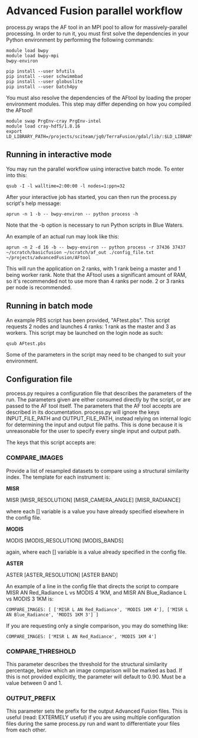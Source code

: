 # Advanced Fusion parallel workflow

process.py wraps the AF tool in an MPI pool to allow for massively-parallel processing. In order to run it, you must first solve the dependencies in your Python environment by performing the following commands:

```
module load bwpy
module load bwpy-mpi
bwpy-environ

pip install --user bfutils
pip install --user schwimmbad
pip install --user globuslite
pip install --user batch4py
```

You must also resolve the dependencies of the AFtool by loading the proper environment modules. This step may differ depending on how you compiled the AFtool!

```
module swap PrgEnv-cray PrgEnv-intel
module load cray-hdf5/1.8.16
export LD_LIBRARY_PATH=/projects/sciteam/jq0/TerraFusion/gdal/lib/:$LD_LIBRARY_PATH
```

## Running in interactive mode

You may run the parallel workflow using interactive batch mode. To enter into this:

```
qsub -I -l walltime=2:00:00 -l nodes=1:ppn=32
```

After your interactive job has started, you can then run the process.py script's help message:


```
aprun -n 1 -b -- bwpy-environ -- python process -h
```

Note that the -b option is necessary to run Python scripts in Blue Waters.

An example of an actual run may look like this:

```
aprun -n 2 -d 16 -b -- bwpy-environ -- python process -r 37436 37437 ~/scratch/basicfusion ~/scratch/af_out ./config_file.txt ~/projects/advancedFusion/AFtool
```

This will run the application on 2 ranks, with 1 rank being a master and 1 being worker rank. Note that the AFtool uses a significant amount of RAM, so it's recommended not to use more than 4 ranks per node. 2 or 3 ranks per node is recommended.

## Running in batch mode

An example PBS script has been provided, "AFtest.pbs". This script requests 2 nodes and launches 4 ranks: 1 rank as the master and 3 as workers. This script may be launched on the login node as such:

```
qsub AFtest.pbs
```

Some of the parameters in the script may need to be changed to suit your environment.

## Configuration file

process.py requires a configuration file that describes the parameters of the run. The parameters given are either consumed directly by the script, or are passed to the AF tool itself. The parameters that the AF tool accepts are described in its documentation. process.py will ignore the keys INPUT_FILE_PATH and OUTPUT_FILE_PATH, instead relying on internal logic for determining the input and output file paths. This is done because it is unreasonable for the user to specify every single input and output path.

The keys that this script accepts are:

### COMPARE_IMAGES  

Provide a list of resampled datasets to compare using a structural similarity index. The template for each instrument is:

**MISR**

MISR [MISR_RESOLUTION] [MISR_CAMERA_ANGLE] [MISR_RADIANCE] 

where each [] variable is a value you have already specified elsewhere in the config file.

**MODIS**

MODIS [MODIS_RESOLUTION] [MODIS_BANDS] 

again, where each [] variable is a value already specified in the config file.

**ASTER**

ASTER [ASTER_RESOLUTION] [ASTER BAND]

An example of a line in the config file that directs the script to compare MISR AN Red_Radiance L vs MODIS 4 1KM, and MISR AN Blue_Radiance L vs MODIS 3 1KM is:

```
COMPARE_IMAGES: [ ['MISR L AN Red_Radiance', 'MODIS 1KM 4'], ['MISR L AN Blue_Radiance', 'MODIS 1KM 3'] ]
```

If you are requesting only a single comparison, you may do something like:

```
COMPARE_IMAGES: ['MISR L AN Red_Radiance', 'MODIS 1KM 4']
```

### COMPARE_THRESHOLD

This parameter describes the threshold for the structural similarity percentage, below which an image comparison will be marked as bad. If this is not provided explicitly, the parameter will default to 0.90. Must be a value between 0 and 1.

### OUTPUT_PREFIX

This parameter sets the prefix for the output Advanced Fusion files. This is useful (read: EXTERMELY useful) if you are using multiple configuration files during the same process.py run and want to differentiate your files from each other.
